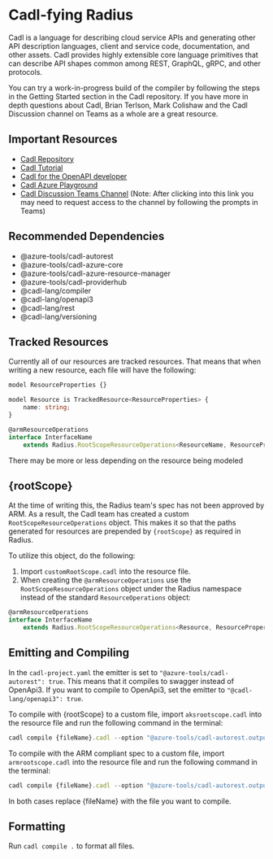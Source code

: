 # Cadl-fying Radius
Cadl is a language for describing cloud service APIs and generating other API description languages, client and service code, documentation, and other assets. Cadl provides highly extensible core language primitives that can describe API shapes common among REST, GraphQL, gRPC, and other protocols.

You can try a work-in-progress build of the compiler by following the steps in the Getting Started section in the Cadl repository. If you have more in depth questions about Cadl, Brian Terlson, Mark Colishaw and the Cadl Discussion channel on Teams as a whole are a great resource.

## Important Resources
- [Cadl Repository](https://github.com/microsoft/cadl "Cadl Repository")
- [Cadl Tutorial](https://github.com/microsoft/cadl/blob/main/docs/tutorial.md)
- [Cadl for the OpenAPI developer](https://github.com/microsoft/cadl/blob/34eaea96bb2e355d4df5bed0b3a1eeeee34a03bf/docs/cadl-for-openapi-dev.md)
- [Cadl Azure Playground](https://cadlplayground.z22.web.core.windows.net/cadl-azure/ "Cadl Azure Playground")
- [Cadl Discussion Teams Channel](https://teams.microsoft.com/l/channel/19%3a906c1efbbec54dc8949ac736633e6bdf%40thread.skype/Cadl%2520Discussion%2520%25F0%259F%2590%25AE?groupId=3e17dcb0-4257-4a30-b843-77f47f1d4121&tenantId=72f988bf-86f1-41af-91ab-2d7cd011db47) (Note: After clicking into this link you may need to request access to the channel by following the prompts in Teams)

## Recommended Dependencies
- @azure-tools/cadl-autorest
- @azure-tools/cadl-azure-core
- @azure-tools/cadl-azure-resource-manager
- @azure-tools/cadl-providerhub
- @cadl-lang/compiler
- @cadl-lang/openapi3
- @cadl-lang/rest
- @cadl-lang/versioning

## Tracked Resources
Currently all of our resources are tracked resources. That means that when writing a new resource, each file will have the following:

```TypeScript
model ResourceProperties {}

model Resource is TrackedResource<ResourceProperties> {
    name: string;
}

@armResourceOperations
interface InterfaceName 
    extends Radius.RootScopeResourceOperations<ResourceName, ResourceProperties, RootScopeParam>
```
There may be more or less depending on the  resource being modeled

## {rootScope}
At the time of writing this, the Radius team's spec has not been approved by ARM. As a result, the Cadl team has created a custom `RootScopeResourceOperations` object. This makes it so that the paths generated for resources are prepended by `{rootScope}` as required in Radius.

To utilize this object, do the following:
1. Import `customRootScope.cadl` into the resource file.
2. When creating the `@armResourceOperations` use the `RootScopeResourceOperations` object under the Radius namespace instead of the standard `ResourceOperations` object:
```TypeScript
@armResourceOperations
interface InterfaceName 
	extends Radius.RootScopeResourceOperations<Resource, ResourceProperties, RootScopeParam>
```

## Emitting and Compiling
In the `cadl-project.yaml` the emitter is set to `"@azure-tools/cadl-autorest": true`. This means that it compiles to swagger instead of OpenApi3. If you want to compile to OpenApi3, set the emitter to `"@cadl-lang/openapi3": true`.

To compile with {rootScope} to a custom file, import `aksrootscope.cadl` into the resource file and run the following command in the terminal:
```TypeScript
cadl compile {fileName}.cadl --option "@azure-tools/cadl-autorest.output-file={fileName}.json"
```

To compile with the ARM compliant spec to a custom file, import `armrootscope.cadl` into the resource file and run the following command in the terminal:
```TypeScript
cadl compile {fileName}.cadl --option "@azure-tools/cadl-autorest.output-file={fileName}.json"
```

In both cases replace {fileName} with the file you want to compile.

## Formatting
Run `cadl compile .` to format all files.
